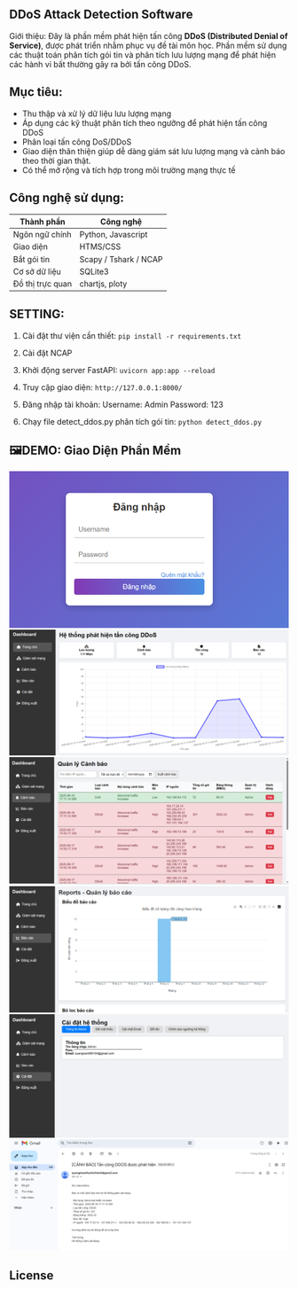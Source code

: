 ## DDoS Attack Detection Software

Giới thiệu:
Đây là phần mềm phát hiện tấn công **DDoS (Distributed Denial of Service)**, được phát triển nhằm phục vụ 
đề tài môn học. Phần mềm sử dụng các thuật toán phân tích gói tin và phân tích lưu lượng mạng để 
phát hiện các hành vi bất thường gây ra bởi tấn công DDoS.

## Mục tiêu:
- Thu thập và xử lý dữ liệu lưu lượng mạng
- Áp dụng các kỹ thuật phân tích theo ngưỡng để phát hiện tấn công DDoS
- Phân loại tấn công DoS/DDoS
- Giao diện thân thiện giúp dễ dàng giám sát lưu lượng mạng và cảnh báo theo thời gian thật.
- Có thể mở rộng và tích hợp trong môi trường mạng thực tế

## Công nghệ sử dụng:
 Thành phần       | Công nghệ                
------------------|--------------------------
 Ngôn ngữ chính   | Python, Javascript                   
 Giao diện        | HTMS/CSS                     
 Bắt gói tin      | Scapy / Tshark / NCAP    
 Cơ sở dữ liệu    | SQLite3                               
 Đồ thị trực quan | chartjs, ploty 

## SETTING:
 
 1. Cài đặt thư viện cần thiết:
 `pip install -r requirements.txt`
    
 2. Cài đặt NCAP
    
 3. Khởi động server FastAPI:
    `uvicorn app:app --reload`

 4. Truy cập giao diện:
  `http://127.0.0.1:8000/`

 5. Đăng nhập tài khoản:
    Username: Admin
    Password: 123

 6. Chạy file detect_ddos.py phân tích gói tin:
   `python detect_ddos.py`

## 🖼️DEMO: Giao Diện Phần Mềm

![Giao diện Login](static/assets/Login.png)
![Giao diện Login](static/assets/Main.png)
![Giao diện Login](static/assets/Alert.png)
![Giao diện Login](static/assets/Report.png)
![Giao diện Login](static/assets/Setting.png)
![Giao diện Login](static/assets/gmail.png)

 
## License
